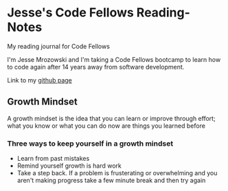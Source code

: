 # **Jesse's Code Fellows Reading-Notes**
My reading journal for Code Fellows

I'm Jesse Mrozowski and I'm taking a Code Fellows bootcamp to learn how to code again after 14 years away from software development.

Link to my [github page](https://github.com/mrozowjj)


## Growth Mindset

A growth mindset is the idea that you can learn or improve through effort; what you know or what you can do now are things you learned before

### Three ways to keep yourself in a growth mindset

* Learn from past mistakes
* Remind yourself growth is hard work
* Take a step back. If a problem is frusterating or overwhelming and you aren't making progress take a few minute break and then try again



